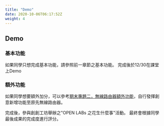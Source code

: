 ```yaml
---
title: "Demo"
date: 2020-10-06T06:17:52Z
weight: 4
---
```


## Demo

### 基本功能

如果同學只想完成基本功能，請參照前一章節之基本功能。
完成後於12/30在課堂上Demo

### 額外功能
如果同學想要額外加分，可以參考[期末專題二，無線路由器額外功能](/term_project2)，自行發揮創意新增功能至原先無線路由器。

完成後，參與創創工坊舉辦之"OPEN LABs 之花生什麼事"活動。
最終會根據同學最後成果的完成度進行評分。